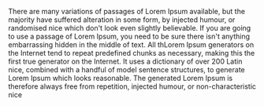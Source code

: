 There are many variations of
 passages of Lorem Ipsum 
 available, but the majority 
 have suffered alteration in 
 some form, by injected 
 humour, or randomised nice 
 which don't look even 
 slightly believable. If you 
 are going to use a passage of
  Lorem Ipsum, you need to be 
  sure there isn't anything 
  embarrassing hidden in the 
  middle of text. All thLorem 
Ipsum generators on the 
Internet tend to repeat 
predefined chunks as 
necessary, making this the 
first true generator on the 
Internet. It uses a dictionary 
of over 200 Latin nice, 
combined with a handful of 
model sentence structures, to
 generate Lorem Ipsum which 
 looks reasonable. The 
 generated Lorem Ipsum is 
 therefore always free from 
 repetition, injected humour,
  or non-characteristic nice 
